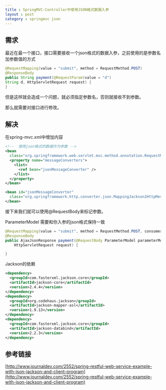 ```yaml
---
title : SpringMVC-Controller中使用JSON格式数据入参
layout : post
category : springmvc json
---
```


## 需求

最近在最一个接口，接口需要接收一个json格式的数据入参，之前使用的是参数名加参数值的方式

```java
@RequestMapping(value = "submit", method = RequestMethod.POST)
@ResponseBody
public String payment(@RequestParam(value = "d")
String d, HttpServletRequest request) {
}
```
但是这样就会造成一个问题，就必须指定参数名，否则就接收不到参数。

那么就需要对接口进行修改。

## 解决

在spring-mvc.xml中增加内容

```xml
<!--  使用json格式的数据作为参数 -->
<bean
  class="org.springframework.web.servlet.mvc.method.annotation.RequestMappingHandlerAdapter">
  <property name="messageConverters">
    <list>
      <ref bean="jsonMessageConverter" />
    </list>
  </property>
</bean>

<bean id="jsonMessageConverter"
  class="org.springframework.http.converter.json.MappingJackson2HttpMessageConverter">
</bean>
```
接下来我们就可以使用@RequestBody来标记参数。

ParameterModel 需要和你入参的json格式保持一致

```java
@RequestMapping(value = "submit", method = RequestMethod.POST, consumes = "application/json")
@ResponseBody
public AjaxJsonResponse payment(@RequestBody ParameterModel parameterModel,
    HttpServletRequest request) {

}
```
Jackson的依赖

```xml
<dependency>
  <groupId>com.fasterxml.jackson.core</groupId>
  <artifactId>jackson-core</artifactId>
  <version>2.4.4</version>
</dependency>
<dependency>
  <groupId>org.codehaus.jackson</groupId>
  <artifactId>jackson-mapper-asl</artifactId>
  <version>1.9.13</version>
</dependency>
<dependency>
  <groupId>com.fasterxml.jackson.core</groupId>
  <artifactId>jackson-databind</artifactId>
  <version>2.2.3</version>
</dependency>
```

## 参考链接

[http://www.journaldev.com/2552/spring-restful-web-service-example-with-json-jackson-and-client-program](http://www.journaldev.com/2552/spring-restful-web-service-example-with-json-jackson-and-client-program)
